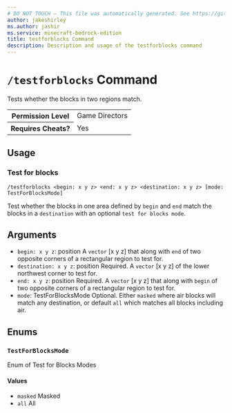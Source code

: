 ```yaml
---
# DO NOT TOUCH — This file was automatically generated. See https://github.com/mojang/minecraftapidocsgenerator to modify descriptions, examples, etc.
author: jakeshirley
ms.author: jashir
ms.service: minecraft-bedrock-edition
title: testforblocks Command
description: Description and usage of the testforblocks command
---
```

# `/testforblocks` Command
Tests whether the blocks in two regions match.

<table>
  <tr>
    <th>Permission Level</th>
    <td>Game Directors</td>
  </tr>
  <tr>
    <th>Requires Cheats?</th>
    <td>Yes</td>
  </tr>
</table>

## Usage
### Test for blocks
`/testforblocks <begin: x y z> <end: x y z> <destination: x y z> [mode: TestForBlocksMode]`

Test whether the blocks in one area defined by `begin` and `end` match the blocks in a `destination` with an optional `test for blocks mode`.

## Arguments
- `begin: x y z`: position
A `vector` [x y z] that along with `end` of two opposite corners of a rectangular region to test for.
- `destination: x y z`: position
Required. A `vector` [x y z] of the lower northwest corner to test for.
- `end: x y z`: position
Required. A `vector` [x y z] that along with `begin` of two opposite corners of a rectangular region to test for.
- `mode`: TestForBlocksMode
Optional. Either `masked` where air blocks will match any destination, or default `all` which matches all blocks including air.

## Enums
### `TestForBlocksMode`
Enum of Test for Blocks Modes

#### Values
- `masked`
Masked
- `all`
All

